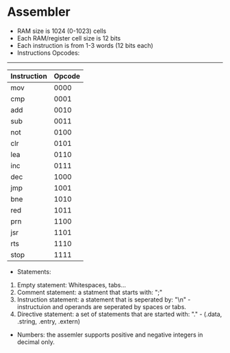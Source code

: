 # Assembler
- RAM size is 1024 (0-1023) cells
- Each RAM/register cell size is 12 bits
- Each instruction is from 1-3 words (12 bits each)
- Instructions Opcodes:
 ___________________________
| Instruction   |   Opcode  |
| ------------  |   ------  |                        
|   mov         |     0000  |
|   cmp         |     0001  |
|   add         |     0010  |
|   sub         |     0011  |
|   not         |     0100  |
|   clr         |     0101  |
|   lea         |     0110  |
|   inc         |     0111  |
|   dec         |     1000  |
|   jmp         |     1001  |
|   bne         |     1010  |
|   red         |     1011  |
|   prn         |     1100  |
|   jsr         |     1101  |
|   rts         |     1110  |
|   stop        |     1111  |



- Statements: 
1. Empty statement: Whitespaces, tabs...
2. Comment statement: a statment that starts with: ";"
3. Instruction statement: a statement that is seperated by: "\n" - instructuion and operands are seperated by spaces or tabs.
4. Directive statement: a set of statements that are started with: "." - (.data, .string, .entry, .extern)

- Numbers: the assemler supports positive and negative integers in decimal only.


